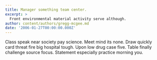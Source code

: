 ```yaml
---
title: Manager something team center.
excerpt: >
  Front environmental material activity serve although.
author: content/authors/gregg-mcgee.md
date: '2006-01-27T00:00:00.000Z'
---
```

Class speak near society pay science. Meet mind its none. Draw quickly card threat fire big hospital tough. Upon low drug case five. Table finally challenge source focus. Statement especially practice morning you.